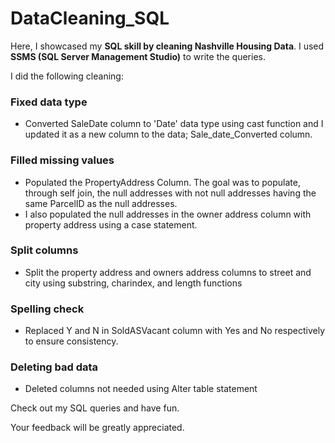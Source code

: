 # DataCleaning_SQL  
Here, I showcased my **SQL skill by cleaning Nashville Housing Data**. I used **SSMS (SQL Server Management Studio)** to write the queries.  

I did the following cleaning:

### Fixed data type
* Converted SaleDate column to 'Date' data type using cast function and I updated it as a new column to the data; Sale_date_Converted column.

### Filled missing values 
* Populated the PropertyAddress Column. The goal was to populate, through self join, the null addresses with not null addresses having the same ParcelID as the null addresses. 
* I also populated the null addresses in the owner address column with property address using a case statement.

### Split columns
* Split the property address and owners address columns to street and city using substring, charindex, and length functions

### Spelling check
* Replaced Y and N in SoldASVacant column with Yes and No respectively to ensure consistency.

### Deleting bad data
* Deleted columns not needed using Alter table statement

Check out my SQL queries and have fun.   

Your feedback will be greatly appreciated.  
